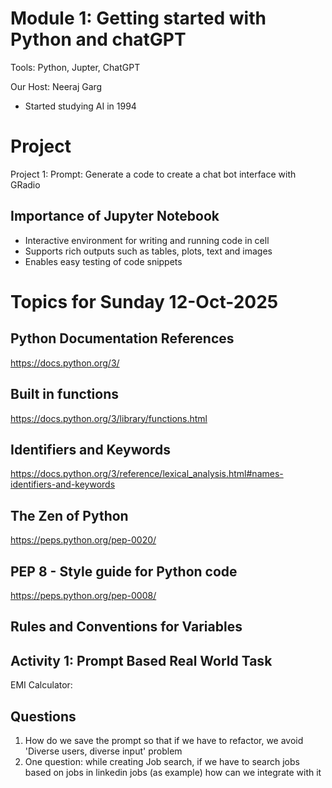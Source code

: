 # Module 1: Getting started with Python and chatGPT
Tools: Python, Jupter, ChatGPT

Our Host: Neeraj Garg
 - Started studying AI in 1994

# Project

Project 1: Prompt: Generate a code to create a chat bot interface with GRadio

## Importance of Jupyter Notebook
- Interactive environment for writing and running code in cell
- Supports rich outputs such as tables, plots, text and images
- Enables easy testing of code snippets

# Topics for Sunday 12-Oct-2025

## Python Documentation References

https://docs.python.org/3/
## Built in functions
https://docs.python.org/3/library/functions.html
## Identifiers and Keywords
https://docs.python.org/3/reference/lexical_analysis.html#names-identifiers-and-keywords
## The Zen of Python
https://peps.python.org/pep-0020/
## PEP 8 - Style guide for Python code
https://peps.python.org/pep-0008/
## Rules and Conventions for Variables

## Activity 1: Prompt Based Real World Task

EMI Calculator: 

## Questions

1. How do we save the prompt so that if we have to refactor, we avoid 'Diverse users, diverse input' problem
2. One question: while creating Job search, if we have to search jobs based on jobs in linkedin jobs (as example) how can we integrate with it